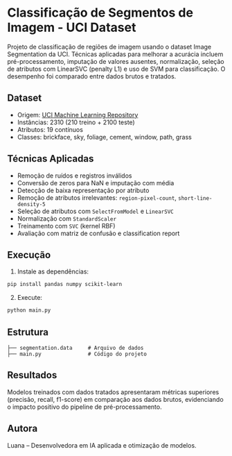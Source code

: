 # Classificação de Segmentos de Imagem - UCI Dataset

Projeto de classificação de regiões de imagem usando o dataset Image Segmentation da UCI. Técnicas aplicadas para melhorar a acurácia incluem pré-processamento, imputação de valores ausentes, normalização, seleção de atributos com LinearSVC (penalty L1) e uso de SVM para classificação. O desempenho foi comparado entre dados brutos e tratados.

## Dataset

- Origem: [UCI Machine Learning Repository](https://archive.ics.uci.edu/dataset/50/image+segmentation)
- Instâncias: 2310 (210 treino + 2100 teste)
- Atributos: 19 contínuos
- Classes: brickface, sky, foliage, cement, window, path, grass

## Técnicas Aplicadas

- Remoção de ruídos e registros inválidos
- Conversão de zeros para NaN e imputação com média
- Detecção de baixa representação por atributo
- Remoção de atributos irrelevantes: `region-pixel-count`, `short-line-density-5`
- Seleção de atributos com `SelectFromModel` e `LinearSVC`
- Normalização com `StandardScaler`
- Treinamento com `SVC` (kernel RBF)
- Avaliação com matriz de confusão e classification report

## Execução

1. Instale as dependências:

```bash
pip install pandas numpy scikit-learn
```

2. Execute:

```bash
python main.py
```

## Estrutura

```
├── segmentation.data     # Arquivo de dados
├── main.py               # Código do projeto
```

## Resultados

Modelos treinados com dados tratados apresentaram métricas superiores (precisão, recall, f1-score) em comparação aos dados brutos, evidenciando o impacto positivo do pipeline de pré-processamento.

## Autora

Luana – Desenvolvedora em IA aplicada e otimização de modelos.
